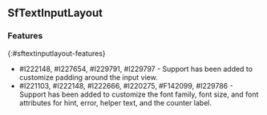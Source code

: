 ## SfTextInputLayout

### Features
{:#sftextinputlayout-features}

* \#I222148, \#I227654, \#I229791, \#I229797 -  Support has been added to customize padding around the input view.
* \#I221103, \#I222148, \#I222666, \#I220275, \#F142099, \#I229786 - Support has been added to customize the font family, font size, and font attributes for hint, error, helper text, and the counter label.




